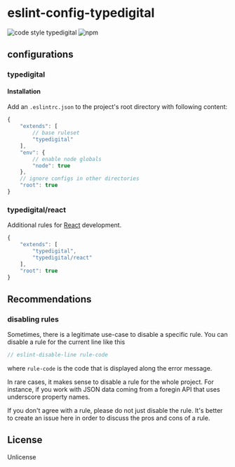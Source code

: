 # eslint-config-typedigital

![code style typedigital](https://img.shields.io/badge/code%20style-typedigital-f45a5f.svg)
![npm](https://img.shields.io/npm/v/eslint-config-typedigital.svg)


## configurations

### typedigital

#### Installation

Add an `.eslintrc.json` to the project's root directory with following content:

```js
{
    "extends": [
        // base ruleset
        "typedigital"
    ],
    "env": {
        // enable node globals
        "node": true
    },
    // ignore configs in other directories
    "root": true
}
```

### typedigital/react

Additional rules for [React](https://facebook.github.io/react/) development.

```js
{
    "extends": [
        "typedigital",
        "typedigital/react"
    ],
    "root": true
}
```

## Recommendations

### disabling rules

Sometimes, there is a legitimate use-case to disable a specific rule. You can disable a rule for the current line like this

```js
// eslint-disable-line rule-code
```

where `rule-code` is the code that is displayed along the error message.

In rare cases, it makes sense to disable a rule for the whole project. For instance, if you work with JSON data coming from a foregin API that uses underscore property names.

If you don't agree with a rule, please do not just disable the rule. It's better to create an issue here in order to discuss the pros and cons of a rule.

## License

Unlicense